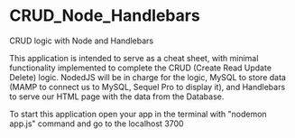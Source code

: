 # CRUD_Node_Handlebars

CRUD logic with Node and Handlebars

This application is intended to serve as a cheat sheet, with minimal functionality implemented to complete the CRUD (Create Read Update Delete) logic. NodedJS will be in charge for the logic, MySQL to store data (MAMP to connect us to MySQL, Sequel Pro to display it), and Handlebars to serve our HTML page with the data from the Database.

To start this application open your app in the terminal with "nodemon app.js" command and go to the localhost 3700

